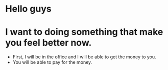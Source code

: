 # Hello guys

# I want to doing something that make you feel better now.

- First, I will be in the office and I will be able to get the money to you.
 - You will be able to pay for the money. 